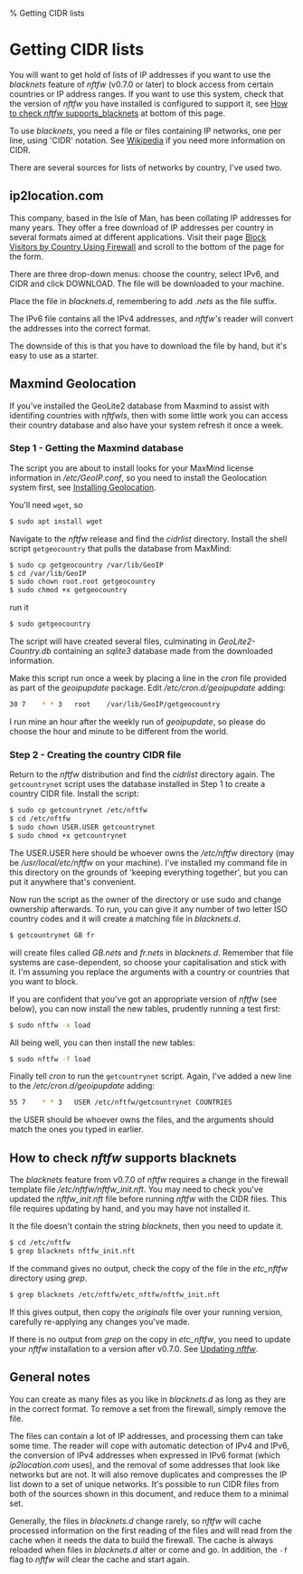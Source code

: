 % Getting CIDR lists
#  Getting CIDR lists

You will want to get hold of lists of IP addresses if you want to use the _blacknets_ feature of _nftfw_ (v0.7.0 or later) to block access from certain countries or IP address ranges. If you want to use this system, check that the version of _nftfw_ you have installed is configured to support it, see [How to check _nftfw_ supports_blacknets](#how-to-check-nftfw-supports-blacknets) at bottom of this page.

To use _blacknets_, you need a file or files containing IP networks, one per line, using 'CIDR' notation. See [Wikipedia](https://en.wikipedia.org/wiki/Classless_Inter-Domain_Routing#CIDR_notation) if you need more information on CIDR.

There are several sources for lists of networks by country, I've used two.

## ip2location.com

This company, based in the Isle of Man, has been collating IP addresses for many years. They offer a free download of IP addresses per country in several formats aimed at different applications. Visit their page [Block Visitors by Country Using Firewall](https://www.ip2location.com/free/visitor-blocker) and scroll to the bottom of the page for the form.

There are three drop-down menus: choose the country, select IPv6, and CIDR and click DOWNLOAD. The file will be downloaded to your machine.

Place the file in _blacknets.d_, remembering to add _.nets_ as the file suffix.

The IPv6 file contains all the IPv4 addresses, and _nftfw's_ reader will convert the addresses into the correct format.

The downside of this is that you have to download the file by hand, but it's easy to use as a starter.

## Maxmind Geolocation

If you've installed the GeoLite2 database from Maxmind to assist with identifing countries with _nftfwls_, then with some little work you can access their country database and also have your system refresh it once a week.

### Step 1 - Getting the Maxmind database

The script you are about to install looks for your MaxMind license information in _/etc/GeoIP.conf_, so you need to install the Geolocation system first, see [Installing Geolocation](Installing-GeoLocation.md).

You'll need ```wget```, so
``` sh
$ sudo apt install wget
```
Navigate to the _nftfw_ release and find the _cidrlist_ directory. Install the shell script ```getgeocountry``` that pulls the database from MaxMind:
``` sh
$ sudo cp getgeocountry /var/lib/GeoIP
$ cd /var/lib/GeoIP
$ sudo chown root.root getgeocountry
$ sudo chmod +x getgeocountry
```
run it
``` sh
$ sudo getgeocountry
```
The script will have created several files, culminating in  _GeoLite2-Country.db_ containing an _sqlite3_ database made from the downloaded information.

Make this script run once a week by placing a line in the _cron_ file provided as part of the _geoipupdate_ package. Edit _/etc/cron.d/geoipupdate_ adding:
``` sh
30 7    * * 3   root	/var/lib/GeoIP/getgeocountry
```
I run mine an hour after the weekly run of _geoipupdate_, so please do choose the hour and minute to be different from the world.

### Step 2 - Creating the country CIDR file

Return to the _nftfw_ distribution and find the _cidrlist_ directory again. The ```getcountrynet``` script uses the database installed in Step 1 to create a country CIDR file. Install the script:
``` sh
$ sudo cp getcountrynet /etc/nftfw
$ cd /etc/nftfw
$ sudo chown USER.USER getcountrynet
$ sudo chmod +x getcountrynet
```
The USER.USER here should be whoever owns the _/etc/nftfw_ directory (may be _/usr/local/etc/nftfw_ on your machine). I've installed my command file in this directory on the grounds of 'keeping everything together', but you can put it anywhere that's convenient.

Now run the script as the owner of the directory or use sudo and change ownership afterwards. To run, you can give it any number of two letter ISO country codes and it will create a matching file in _blacknets.d_.
``` sh
$ getcountrynet GB fr
```
will create files called _GB.nets_ and _fr.nets_ in _blacknets.d_. Remember that file systems are case-dependent, so choose your capitalisation and stick with it. I'm assuming you replace the arguments with a country or countries that you want to block.

If you are confident that you've got an appropriate version of _nftfw_ (see below), you can now install the new tables, prudently running a test first:
``` sh
$ sudo nftfw -x load
```
All being well, you can then install the new tables:
``` sh
$ sudo nftfw -f load
```
Finally tell _cron_ to run the ```getcountrynet``` script. Again, I've added a new line to the _/etc/cron.d/geoipupdate_ adding:
``` sh
55 7 	* * 3	USER /etc/nftfw/getcountrynet COUNTRIES
```
the USER should be whoever owns the files, and the arguments should match the ones you typed in earlier.

## How to check _nftfw_ supports blacknets

The _blacknets_ feature from v0.7.0 of _nftfw_ requires a change in the firewall template file _/etc/nftfw/nftfw_init.nft_. You may need to check you've updated the _nftfw_init.nft_ file before running _nftfw_ with the CIDR files. This file requires updating by hand, and you may have not installed it.

It the file doesn't contain the string _blacknets_, then you need to update it.
``` sh
$ cd /etc/nftfw
$ grep blacknets nftfw_init.nft
```
If the command gives no output, check the copy of the file in the _etc_nftfw_ directory using _grep_.
``` sh
$ grep blacknets /etc/nftfw/etc_nftfw/nftfw_init.nft
```
If this gives output, then copy the _originals_ file over your running version, carefully re-applying any changes you've made.

If there is no output from _grep_ on the copy in _etc_nftfw_, you need to update your _nftfw_ installation to a version after v0.7.0. See [Updating _nftfw_](Updating-nftfw.md).


## General notes

You can create as many files as you like in _blacknets.d_ as long as they are in the correct format. To remove a set from the firewall, simply remove the file.

The files can contain a lot of IP addresses, and processing them can take some time. The reader will cope with automatic detection of IPv4 and IPv6, the conversion of IPv4 addresses when expressed in IPv6 format (which _ip2location.com_ uses), and the removal of some addresses that look like networks but are not. It will also remove duplicates and compresses the IP list down to a set of unique networks. It's possible to run CIDR files from both of the sources shown in this document, and reduce them to a minimal set.

Generally, the files in _blacknets.d_ change rarely, so _nftfw_ will cache processed information on the first reading of the files and will read from the cache when it needs the data to build the firewall. The cache is always reloaded when files in _blacknets.d_ alter or come and go. In addition, the ```-f``` flag to _nftfw_ will clear the cache and start again.
